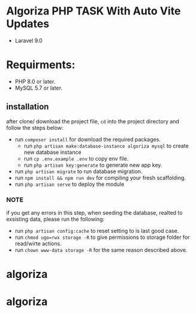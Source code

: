 # Algoriza PHP TASK With Auto Vite Updates 
- Laravel 9.0


# Requirments:
- PHP 8.0 or later.
- MySQL 5.7 or later.

## installation
after clone/ download the project file, `cd` into the project directory and follow the steps below:

- run `composer install` for download the required packages.
	- run `php artisan make:database-instance algoriza mysql` to create new database instance
	- run `cp .env.example .env` to copy env file.
	- run `php artisan key:generate` to generate new app key.
- run `php artisan migrate` to run database migration. 
- run `npm install && npm run dev` for compiling your fresh scaffolding.
- run `php artisan serve` to deploy the module
### NOTE
if you get any errors in this step, when seeding the database, realted to exsisting data, please run the following:
- run `php artisan config:cache` to reset setting to is last good case.
- run `chmod ugo=rwx storage -R` to give permissions to storage folder for read/wirte actions.
- run `chown www-data storage -R` for the same reason described above.






# algoriza
# algoriza
